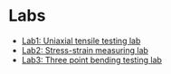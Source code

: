 # Labs

* [Lab1: Uniaxial tensile testing lab](UniaxialTestingLab.md)
* [Lab2: Stress-strain measuring lab](StressStrainTensorLab.md)
* [Lab3: Three point bending testing lab](ThreepointBendingLab.md)